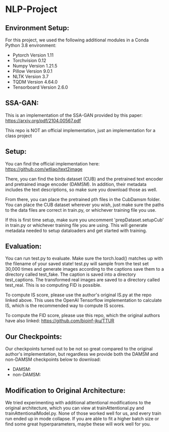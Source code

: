 # NLP-Project

## Environment Setup:

For this project, we used the following additional modules in a Conda Python 3.8 environment: 
* Pytorch Version 1.11
* Torchvision 0.12
* Numpy Version 1.21.5
* Pillow Version 9.0.1
* NLTK Version 3.7
* TQDM Version 4.64.0
* Tensorboard Version 2.6.0

## SSA-GAN: 

This is an implementation of the SSA-GAN provided by this paper: https://arxiv.org/pdf/2104.00567.pdf

This repo is NOT an official implementation, just an implementation for a class project

## Setup:

You can find the official implementation here: https://github.com/wtliao/text2image

There, you can find the birds dataset (CUB) and the pretrained text encoder and pretrained image encoder (DAMSM). 
In addition, their metadata includes the text descriptions, so make sure you download those as well. 

From there, you can place the pretrained pth files in the CubDamsm folder.
You can place the CUB dataset wherever you wish, just make sure the paths to the data files are correct in train.py, or whichever training file you use.

If this is first time setup, make sure you uncomment 'prepDataset.setupCub' in train.py or whichever training file you are using. 
This will generate metadata needed to setup dataloaders and get started with training.

## Evaluation:

You can run test.py to evaluate. Make sure the torch.load() matches up with the filename of your saved state!
test.py will sample from the test set 30,000 times and generate images according to the captions save them to a directory
called test_fake. The caption is saved into a directory test_captions. The transformed real images are saved to a 
directory called test_real. This is so computing FID is possible. 

To compute IS score, please use the author's original IS.py at the repo linked above. This uses the OpenAI Tensorflow
implementation to calculate IS, which is the recommended way to compute IS scores. 

To compute the FID score, please use this repo, which the original authors have also linked: 
https://github.com/bioinf-jku/TTUR

## Our Checkpoints:

Our checkpoints turned out to be not so great compared to the original author's implementation, but regardless 
we provide both the DAMSM and non-DAMSM checkpoints below to download: 
* DAMSM:
* non-DAMSM: 

## Modification to Original Architecture:

We tried experimenting with additional attentional modifications to the original architecture, which you can view at trainAttentional.py and trainAttentionalModel.py. None of those worked well for us, and every train run ended up in mode collapse. If you are able to fit a higher batch size or find some great hyperparameters, maybe these will work well for you. 
